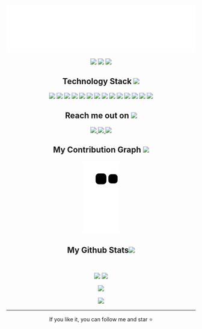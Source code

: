 
<!--  https://ritik307.github.io/portfolio/  -->
<p align="center">
 
</p align="center">
<img src=header.svg />

<p align="center">
 
 <img src="https://badges.pufler.dev/visits/ritik307/ritik307"/> 
 <!-- <img src="https://badges.pufler.dev/years/ritik307"/> -->
 <img src="https://badges.pufler.dev/repos/ritik307"/>
 <img src="https://badges.pufler.dev/commits/monthly/ritik307" />

</p>

<!-- <p align="center">
  
</p>   -->

<h2 align="center">Technology Stack <img src="https://github.com/reinchemo/reinchemo/blob/main/images/laptop.gif" width="50"></h2>

<p align="center">
 <img src="https://img.shields.io/badge/C-00599C?style=flat-square&logo=c&logoColor=white"/>
<img src="https://img.shields.io/badge/-java-E34A86?style=flat-square&logo=java"/>
<img src="https://img.shields.io/badge/-C++-00599C?style=flat-square&logo=c"/>
<img src="https://img.shields.io/badge/-HTML5-E34F26?style=flat-square&logo=html5&logoColor=white"/>
<img src="https://img.shields.io/badge/-CSS3-1572B6?style=flat-square&logo=css3"/>
<img src="https://img.shields.io/badge/-Bootstrap-563D7C?style=flat-square&logo=bootstrap"/>
<img src="https://img.shields.io/badge/-Heroku-430098?style=flat-square&logo=heroku"/>
<img src="https://img.shields.io/badge/-JavaScript-black?style=flat-square&logo=javascript"/>
<img src="https://img.shields.io/badge/-Nodejs-black?style=flat-square&logo=Node.js"/>
<img src="https://img.shields.io/badge/-React-black?style=flat-square&logo=react"/>
<img src="https://img.shields.io/badge/-MongoDB-black?style=flat-square&logo=mongodb"/>
<img src="https://img.shields.io/badge/-MySQL-black?style=flat-square&logo=mysql"/>
<img src="https://img.shields.io/badge/-Git-black?style=flat-square&logo=git"/>
<img src="https://img.shields.io/badge/-GitHub-black?style=flat-square&logo=github"/>
</p>

<h2 align="center">Reach me out on <img src="https://media0.giphy.com/media/jqNPzdTTxQfOgOqpO4/source.gif" width="50"></h2>

<p align="center">
<!-- <img src="https://img.shields.io/badge/-ritik-purple?style=flat-square&logo=instagram&logoColor=white&link=https://www.instagram.com/pinkdogg307/"/> -->
<a href="mailto: ritikpr307@gmail.com">
 <img src="https://img.shields.io/badge/-ritikpr307-c14438?style=flat-square&logo=Gmail&logoColor=white&link=mailto:ritikpr307@gmail.com"/>
</a>
<a href="https://www.linkedin.com/in/ritik-rawal-698a18142/">
 <img src="https://img.shields.io/badge/-ritikrawal-blue?style=flat-square&logo=Linkedin&logoColor=white&link=https://www.linkedin.com/in/ritik-rawal-698a18142/"/>
</a>
 <a href="https://twitter.com/ritikhere307">
 <img src="https://img.shields.io/badge/-ritikhere307-blue?style=flat-square&logo=twitter&logoColor=white&link=https://twitter.com/ritikhere307"/>
</a>
</p>


<h2 align="center">
  My Contribution Graph <img src="https://media.giphy.com/media/xUA7aZeLE2e0P7Znz2/giphy.gif" width="50">
</h2>
<p align="center">
  <img src="https://github.com/reinchemo/reinchemo/raw/output/github-contribution-grid-snake.svg" alt="snake"></center>
</p>

<h2 align="center">
  My Github Stats<img src="https://media.giphy.com/media/VgCDAzcKvsR6OM0uWg/giphy.gif" width="50">
</h2>
 
<br>

<p align = "center">
  <img  src = "https://github-readme-stats.vercel.app/api?username=reinchemo&show_icons=true&theme=radical&line_height=27">
  <img src = "https://github-readme-stats.vercel.app/api/top-langs/?username=reinchemo&hide=html,css,java,shaderlab,kotlin,hlsl&theme=radical">
</p>

<p align = "center">
 <img  src="https://github-readme-streak-stats.herokuapp.com/?user=reinchemo&show_icons=true&locale=en&layout=compact&theme=radical&line_height=0" />
</p> 

<p align = "center">
 <img src="https://activity-graph.herokuapp.com/graph?username=reinchemo&theme=redical">
</p> 
<hr>
<p align="center">If you like it, you can follow me and star ⭐</p>

